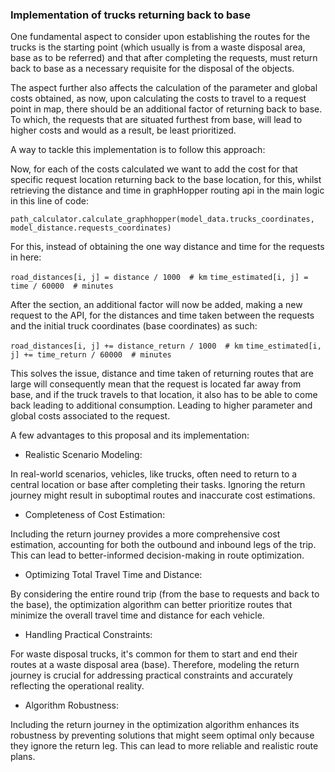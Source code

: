 ### Implementation of trucks returning back to base

One fundamental aspect to consider upon establishing the routes for the trucks is the starting point (which usually is 
from a waste disposal area, base as to be referred) and that after completing the requests, must return back to base
as a necessary requisite for the disposal of the objects.

The aspect further also affects the calculation of the parameter and global costs obtained, as now, upon calculating the
costs to travel to a request point in map, there should be an additional factor of returning back to base. To which, the
requests that are situated furthest from base, will lead to higher costs and would as a result, be least prioritized.

A way to tackle this implementation is to follow this approach:

Now, for each of the costs calculated we want to add the cost for that specific request location returning 
back to the base location, for this, whilst retrieving the distance and time in graphHopper routing api in the main
logic in this line of code:

`path_calculator.calculate_graphhopper(model_data.trucks_coordinates, model_distance.requests_coordinates)`

For this, instead of obtaining the one way distance and time for the requests in here:

`road_distances[i, j] = distance / 1000  # km`
`time_estimated[i, j] = time / 60000  # minutes`

After the section, an additional factor will now be added, making a new request to the API, for the distances and time taken between the requests and the initial truck coordinates (base coordinates) as such:

 `road_distances[i, j] += distance_return / 1000  # km`
 `time_estimated[i, j] += time_return / 60000  # minutes`

  This solves the issue, distance and time taken of returning routes that are large will consequently mean that the 
  request is located far away from base, and if the truck travels to that location, it also has to be able to come 
  back leading to additional consumption. Leading to higher parameter and global costs associated to the request. 

A few advantages to this proposal and its implementation:
- Realistic Scenario Modeling:

In real-world scenarios, vehicles, like trucks, often need to return to a central location or base after completing their tasks. Ignoring the return journey might result in suboptimal routes and inaccurate cost estimations.

- Completeness of Cost Estimation:

Including the return journey provides a more comprehensive cost estimation, accounting for both the outbound and inbound legs of the trip. This can lead to better-informed decision-making in route optimization.

- Optimizing Total Travel Time and Distance:

By considering the entire round trip (from the base to requests and back to the base), the optimization algorithm can better prioritize routes that minimize the overall travel time and distance for each vehicle.

- Handling Practical Constraints:

For waste disposal trucks, it's common for them to start and end their routes at a waste disposal area (base). Therefore, modeling the return journey is crucial for addressing practical constraints and accurately reflecting the operational reality.

- Algorithm Robustness:

Including the return journey in the optimization algorithm enhances its robustness by preventing solutions that might seem optimal only because they ignore the return leg. This can lead to more reliable and realistic route plans.

